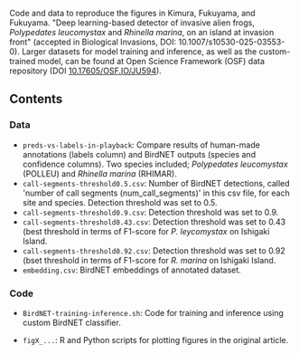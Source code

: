 Code and data to reproduce the figures in Kimura, Fukuyama, and Fukuyama. "Deep learning-based detector of invasive alien frogs, *Polypedates leucomystax* and *Rhinella marina*, on an island at invasion front" (accepted in Biological Invasions, DOI: 10.1007/s10530-025-03553-0). Larger datasets for model training and inference, as well as the custom-trained model, can be found at Open Science Framework (OSF) data repository (DOI [10.17605/OSF.IO/JU594](https://osf.io/ju594/)).



## Contents

### Data

* `preds-vs-labels-in-playback`: Compare results of human-made annotations (labels column) and BirdNET outputs (species and confidence columns). Two species included; *Polypedates leucomystax* (POLLEU) and *Rhinella marina* (RHIMAR).
* `call-segments-threshold0.5.csv`: Number of BirdNET detections, called 'number of call segments (num_call_segments)' in this csv file, for each site and species. Detection threshold was set to 0.5.
* `call-segments-threshold0.9.csv`: Detection threshold was set to 0.9.
* `call-segments-threshold0.43.csv`: Detection threshold was set to 0.43 (best threshold in terms of F1-score for *P. leycomystax* on Ishigaki Island.
* `call-segments-threshold0.92.csv`: Detection threshold was set to 0.92 (bset threshold in terms of F1-score for *R. marina* on Ishigaki Island.
* `embedding.csv`: BirdNET embeddings of annotated dataset.



### Code

* `BirdNET-training-inference.sh`: Code for training and inference using custom BirdNET classifier.

* `figX_...`: R and Python scripts for plotting figures in the original article.
